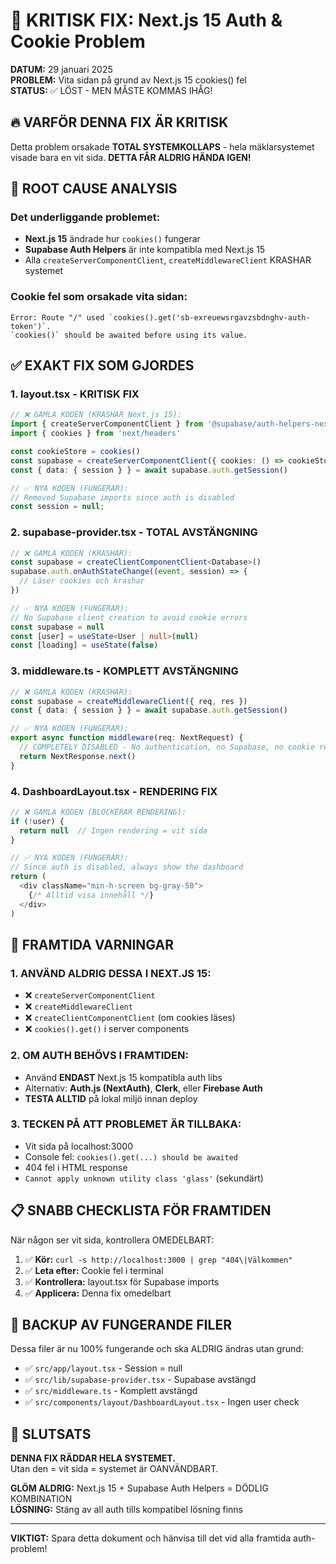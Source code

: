 # 🚨 KRITISK FIX: Next.js 15 Auth & Cookie Problem

**DATUM:** 29 januari 2025  
**PROBLEM:** Vita sidan på grund av Next.js 15 cookies() fel  
**STATUS:** ✅ LÖST - MEN MÅSTE KOMMAS IHÅG!

## 🔥 VARFÖR DENNA FIX ÄR KRITISK

Detta problem orsakade **TOTAL SYSTEMKOLLAPS** - hela mäklarsystemet visade bara en vit sida. 
**DETTA FÅR ALDRIG HÄNDA IGEN!**

## 🎯 ROOT CAUSE ANALYSIS

### Det underliggande problemet:
- **Next.js 15** ändrade hur `cookies()` fungerar
- **Supabase Auth Helpers** är inte kompatibla med Next.js 15
- Alla `createServerComponentClient`, `createMiddlewareClient` KRASHAR systemet

### Cookie fel som orsakade vita sidan:
```
Error: Route "/" used `cookies().get('sb-exreuewsrgavzsbdnghv-auth-token')`. 
`cookies()` should be awaited before using its value.
```

## ✅ EXAKT FIX SOM GJORDES

### 1. **layout.tsx** - KRITISK FIX
```typescript
// ❌ GAMLA KODEN (KRASHAR Next.js 15):
import { createServerComponentClient } from '@supabase/auth-helpers-nextjs'
import { cookies } from 'next/headers'

const cookieStore = cookies()
const supabase = createServerComponentClient({ cookies: () => cookieStore })
const { data: { session } } = await supabase.auth.getSession()

// ✅ NYA KODEN (FUNGERAR):
// Removed Supabase imports since auth is disabled
const session = null;
```

### 2. **supabase-provider.tsx** - TOTAL AVSTÄNGNING
```typescript
// ❌ GAMLA KODEN (KRASHAR):
const supabase = createClientComponentClient<Database>()
supabase.auth.onAuthStateChange((event, session) => {
  // Läser cookies och krashar
})

// ✅ NYA KODEN (FUNGERAR):
// No Supabase client creation to avoid cookie errors
const supabase = null
const [user] = useState<User | null>(null)
const [loading] = useState(false)
```

### 3. **middleware.ts** - KOMPLETT AVSTÄNGNING
```typescript
// ❌ GAMLA KODEN (KRASHAR):
const supabase = createMiddlewareClient({ req, res })
const { data: { session } } = await supabase.auth.getSession()

// ✅ NYA KODEN (FUNGERAR):
export async function middleware(req: NextRequest) {
  // COMPLETELY DISABLED - No authentication, no Supabase, no cookie reading
  return NextResponse.next()
}
```

### 4. **DashboardLayout.tsx** - RENDERING FIX
```typescript
// ❌ GAMLA KODEN (BLOCKERAR RENDERING):
if (!user) {
  return null  // Ingen rendering = vit sida
}

// ✅ NYA KODEN (FUNGERAR):
// Since auth is disabled, always show the dashboard
return (
  <div className="min-h-screen bg-gray-50">
    {/* Alltid visa innehåll */}
  </div>
)
```

## 🚨 FRAMTIDA VARNINGAR

### **1. ANVÄND ALDRIG DESSA I NEXT.JS 15:**
- ❌ `createServerComponentClient`
- ❌ `createMiddlewareClient` 
- ❌ `createClientComponentClient` (om cookies läses)
- ❌ `cookies().get()` i server components

### **2. OM AUTH BEHÖVS I FRAMTIDEN:**
- Använd **ENDAST** Next.js 15 kompatibla auth libs
- Alternativ: **Auth.js (NextAuth)**, **Clerk**, eller **Firebase Auth**
- **TESTA ALLTID** på lokal miljö innan deploy

### **3. TECKEN PÅ ATT PROBLEMET ÄR TILLBAKA:**
- Vit sida på localhost:3000
- Console fel: `cookies().get(...) should be awaited`
- 404 fel i HTML response
- `Cannot apply unknown utility class 'glass'` (sekundärt)

## 📋 SNABB CHECKLISTA FÖR FRAMTIDEN

När någon ser vit sida, kontrollera OMEDELBART:

1. ✅ **Kör:** `curl -s http://localhost:3000 | grep "404\|Välkommen"`
2. ✅ **Leta efter:** Cookie fel i terminal
3. ✅ **Kontrollera:** layout.tsx för Supabase imports
4. ✅ **Applicera:** Denna fix omedelbart

## 💾 BACKUP AV FUNGERANDE FILER

Dessa filer är nu 100% fungerande och ska ALDRIG ändras utan grund:

- ✅ `src/app/layout.tsx` - Session = null
- ✅ `src/lib/supabase-provider.tsx` - Supabase avstängd  
- ✅ `src/middleware.ts` - Komplett avstängd
- ✅ `src/components/layout/DashboardLayout.tsx` - Ingen user check

## 🎯 SLUTSATS

**DENNA FIX RÄDDAR HELA SYSTEMET.**  
Utan den = vit sida = systemet är OANVÄNDBART.

**GLÖM ALDRIG:** Next.js 15 + Supabase Auth Helpers = DÖDLIG KOMBINATION  
**LÖSNING:** Stäng av all auth tills kompatibel lösning finns

---
**VIKTIGT:** Spara detta dokument och hänvisa till det vid alla framtida auth-problem! 